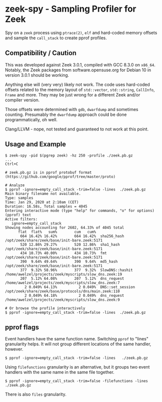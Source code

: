 # zeek-spy - Sampling Profiler for Zeek

Spy on a `zeek` process using `ptrace(2)`, `elf` and hard-coded memory
offsets and sample the `call_stack` to create pprof profiles.

## Compatibility / Caution

This was developed against Zeek 3.0.1, compiled with GCC 8.3.0 on `x86_64`.
Notably, the Zeek packages from software.opensuse.org for Debian 10 in
version 3.0.1 should be working.

Anything else will (very very) likely not work. The code uses hard-coded
offsets related to the memory layout of `std::vector`, `std::string`,
`CallInfo`, `Frame` and more. They may be just wrong for a different Zeek
and/or compiler version.

Those offsets were determined with `gdb`, `dwarfdump` and sometimes counting.
Presumably the `dwarfdump` approach could be done programmatically, oh well.

Clang/LLVM - nope, not tested and guaranteed to not work at this point.


## Usage and Example

    $ zeek-spy -pid $(pgrep zeek) -hz 250 -profile ./zeek.pb.gz
    ...
    Ctrl+C
    
    # zeek.pb.gz is in pprof protobuf format (https://github.com/google/pprof/tree/master/proto)

    # Analyze
    $ pprof -ignore=empty_call_stack -trim=false -lines  ./zeek.pb.gz
    Main binary filename not available.
    Type: samples
    Time: Jan 29, 2020 at 2:10am (CET)
    Duration: 16.58s, Total samples = 4045
    Entering interactive mode (type "help" for commands, "o" for options)
    (pprof) text
    Active filters:
       ignore=empty_call_stack
    Showing nodes accounting for 2602, 64.33% of 4045 total
          flat  flat%   sum%        cum   cum%
           664 16.42% 16.42%        664 16.42%  sha256_hash /opt/zeek/share/zeek/base/init-bare.zeek:5171
           520 12.86% 29.27%        520 12.86%  sha1_hash /opt/zeek/share/zeek/base/init-bare.zeek:5171
           434 10.73% 40.00%        434 10.73%  fmt /opt/zeek/share/zeek/base/init-bare.zeek:5171
           390  9.64% 49.64%        390  9.64%  md5_hash /opt/zeek/share/zeek/base/init-bare.zeek:5171
           377  9.32% 58.96%        377  9.32%  SlowDNS::hashit /home/awelzel/projects/zeek/myscripts/slow_dns.zeek:19
           207  5.12% 64.08%        207  5.12%  dns_request /home/awelzel/projects/zeek/myscripts/slow_dns.zeek:7
             2 0.049% 64.13%          2 0.049%  DNS::set_session /opt/zeek/share/zeek/base/protocols/dns/main.zeek:110
             2 0.049% 64.18%          2 0.049%  dns_request /home/awelzel/projects/zeek/myscripts/slow_dns.zeek:9

    # Or browse the profile interactively
    $ pprof -ignore=empty_call_stack -trim=false -lines  ./zeek.pb.gz


## pprof flags

Event handlers have the same function name. Switching `pprof` to "lines"
granularity helps. It will not group different locations of the same
handler, however.

    $ pprof -ignore=empty_call_stack -trim=false -lines   ./zeek.pb.gz

Using `filefunctions` granularity is an alternative, but it groups two event
handlers with the same name in the same file together.

    $ pprof -ignore=empty_call_stack -trim=false -filefunctions -lines   ./zeek.pb.gz

There is also `files` granularity.
